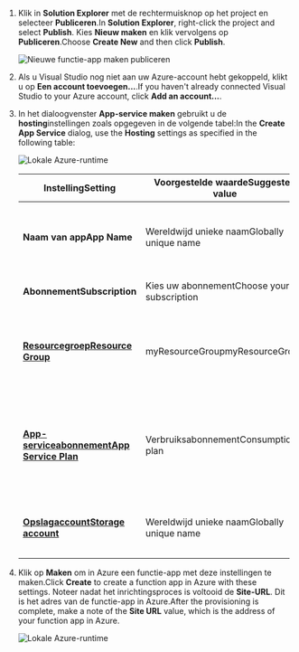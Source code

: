 1. <span data-ttu-id="5e1c9-101">Klik in **Solution Explorer** met de rechtermuisknop op het project en selecteer **Publiceren**.</span><span class="sxs-lookup"><span data-stu-id="5e1c9-101">In **Solution Explorer**, right-click the project and select **Publish**.</span></span> <span data-ttu-id="5e1c9-102">Kies **Nieuw maken** en klik vervolgens op **Publiceren**.</span><span class="sxs-lookup"><span data-stu-id="5e1c9-102">Choose **Create New**  and then click **Publish**.</span></span> 

    ![Nieuwe functie-app maken publiceren](./media/functions-vstools-publish/functions-vstools-publish-new-function-app.png)

2. <span data-ttu-id="5e1c9-104">Als u Visual Studio nog niet aan uw Azure-account hebt gekoppeld, klikt u op **Een account toevoegen...**.</span><span class="sxs-lookup"><span data-stu-id="5e1c9-104">If you haven't already connected Visual Studio to your Azure account, click **Add an account...**.</span></span>  

3. <span data-ttu-id="5e1c9-105">In het dialoogvenster **App-service maken** gebruikt u de **hosting**instellingen zoals opgegeven in de volgende tabel:</span><span class="sxs-lookup"><span data-stu-id="5e1c9-105">In the **Create App Service** dialog, use the **Hosting** settings as specified in the following table:</span></span> 

    ![Lokale Azure-runtime](./media/functions-vstools-publish/functions-vstools-publish.png)

    | <span data-ttu-id="5e1c9-107">Instelling</span><span class="sxs-lookup"><span data-stu-id="5e1c9-107">Setting</span></span>      | <span data-ttu-id="5e1c9-108">Voorgestelde waarde</span><span class="sxs-lookup"><span data-stu-id="5e1c9-108">Suggested value</span></span>  | <span data-ttu-id="5e1c9-109">Beschrijving</span><span class="sxs-lookup"><span data-stu-id="5e1c9-109">Description</span></span>                                |
    | ------------ |  ------- | -------------------------------------------------- |
    | <span data-ttu-id="5e1c9-110">**Naam van app**</span><span class="sxs-lookup"><span data-stu-id="5e1c9-110">**App Name**</span></span> | <span data-ttu-id="5e1c9-111">Wereldwijd unieke naam</span><span class="sxs-lookup"><span data-stu-id="5e1c9-111">Globally unique name</span></span> | <span data-ttu-id="5e1c9-112">Naam waarmee uw nieuwe functie-app uniek wordt aangeduid.</span><span class="sxs-lookup"><span data-stu-id="5e1c9-112">Name that uniquely identifies your new function app.</span></span> |
    | <span data-ttu-id="5e1c9-113">**Abonnement**</span><span class="sxs-lookup"><span data-stu-id="5e1c9-113">**Subscription**</span></span> | <span data-ttu-id="5e1c9-114">Kies uw abonnement</span><span class="sxs-lookup"><span data-stu-id="5e1c9-114">Choose your subscription</span></span> | <span data-ttu-id="5e1c9-115">Het te gebruiken Azure-abonnement.</span><span class="sxs-lookup"><span data-stu-id="5e1c9-115">The Azure subscription to use.</span></span> |
    | <span data-ttu-id="5e1c9-116">**[Resourcegroep](../articles/azure-resource-manager/resource-group-overview.md)**</span><span class="sxs-lookup"><span data-stu-id="5e1c9-116">**[Resource Group](../articles/azure-resource-manager/resource-group-overview.md)**</span></span> | <span data-ttu-id="5e1c9-117">myResourceGroup</span><span class="sxs-lookup"><span data-stu-id="5e1c9-117">myResourceGroup</span></span> |  <span data-ttu-id="5e1c9-118">Naam van de resourcegroep waarin uw functie-app moet worden gemaakt.</span><span class="sxs-lookup"><span data-stu-id="5e1c9-118">Name of the resource group in which to create your function app.</span></span> |
    | <span data-ttu-id="5e1c9-119">**[App-serviceabonnement](../articles/azure-functions/functions-scale.md)**</span><span class="sxs-lookup"><span data-stu-id="5e1c9-119">**[App Service Plan](../articles/azure-functions/functions-scale.md)**</span></span> | <span data-ttu-id="5e1c9-120">Verbruiksabonnement</span><span class="sxs-lookup"><span data-stu-id="5e1c9-120">Consumption plan</span></span> | <span data-ttu-id="5e1c9-121">Zorg dat u het **Verbruik** kiest onder **Grootte** wanneer u een nieuw abonnement maakt.</span><span class="sxs-lookup"><span data-stu-id="5e1c9-121">Make sure to choose the **Consumption** under **Size** when you create a new plan.</span></span>  |
    | <span data-ttu-id="5e1c9-122">**[Opslagaccount](../articles/storage/common/storage-create-storage-account.md#create-a-storage-account)**</span><span class="sxs-lookup"><span data-stu-id="5e1c9-122">**[Storage account](../articles/storage/common/storage-create-storage-account.md#create-a-storage-account)**</span></span> | <span data-ttu-id="5e1c9-123">Wereldwijd unieke naam</span><span class="sxs-lookup"><span data-stu-id="5e1c9-123">Globally unique name</span></span> | <span data-ttu-id="5e1c9-124">Gebruik een bestaand opslagaccount of maak een nieuw.</span><span class="sxs-lookup"><span data-stu-id="5e1c9-124">Use an existing storage account or create a new one.</span></span>   |

4. <span data-ttu-id="5e1c9-125">Klik op **Maken** om in Azure een functie-app met deze instellingen te maken.</span><span class="sxs-lookup"><span data-stu-id="5e1c9-125">Click **Create** to create a function app in Azure with these settings.</span></span> <span data-ttu-id="5e1c9-126">Noteer nadat het inrichtingsproces is voltooid de **Site-URL**. Dit is het adres van de functie-app in Azure.</span><span class="sxs-lookup"><span data-stu-id="5e1c9-126">After the provisioning is complete, make a note of the **Site URL** value, which is the address of your function app in Azure.</span></span> 

    ![Lokale Azure-runtime](./media/functions-vstools-publish/functions-vstools-publish-profile.png)
